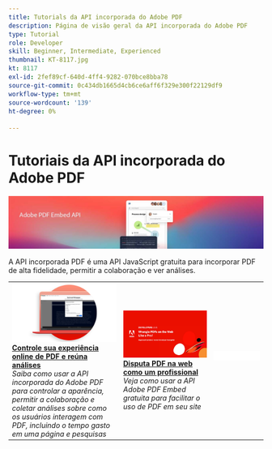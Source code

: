 ```yaml
---
title: Tutorials da API incorporada do Adobe PDF
description: Página de visão geral da API incorporada do Adobe PDF
type: Tutorial
role: Developer
skill: Beginner, Intermediate, Experienced
thumbnail: KT-8117.jpg
kt: 8117
exl-id: 2fef89cf-640d-4ff4-9282-070bce8bba78
source-git-commit: 0c434db1665d4cb6ce6aff6f329e300f22129df9
workflow-type: tm+mt
source-wordcount: '139'
ht-degree: 0%

---
```


# Tutoriais da API incorporada do Adobe PDF

![Banner da API incorporada do PDF](../assets/pdfembedhero.jpg)

A API incorporada PDF é uma API JavaScript gratuita para incorporar PDF de alta fidelidade, permitir a colaboração e ver análises.

<table style="table-layout:fixed">
<tr>
 <td>
   <a href="controlpdfexperience.md">
      <img alt="Controle sua experiência online de PDF e reúna análises" src="assets/ControlPDF_thumb.png" />
   </a>
    <div>
   <a href="controlpdfexperience.md"><strong>Controle sua experiência online de PDF e reúna análises</strong></a>
    </div>
    <em>Saiba como usar a API incorporada do Adobe PDF para controlar a aparência, permitir a colaboração e coletar análises sobre como os usuários interagem com PDF, incluindo o tempo gasto em uma página e pesquisas</em>
    <br>
  </td>
  <td>
   <a href="https://experienceleague.adobe.com/docs/adobe-developers-live-events/events/2021/oct2021/pdf-embed-api.html">
      <img alt="Disputa PDF na web como um profissional" src="assets/Wrangle_1280.png" />
   </a>
    <div>
   <a href="https://experienceleague.adobe.com/docs/adobe-developers-live-events/events/2021/oct2021/pdf-embed-api.html"><strong>Disputa PDF na web como um profissional</strong></a>
    </div>
    <em>Veja como usar a API Adobe PDF Embed gratuita para facilitar o uso de PDF em seu site</em>
    <br>
  </td>
  <td>
    <img alt="Espaçador" src="../assets/WhiteBanner_Placeholder.png" />
    <div>
    <br>
  </td>
</tr>
</table>
